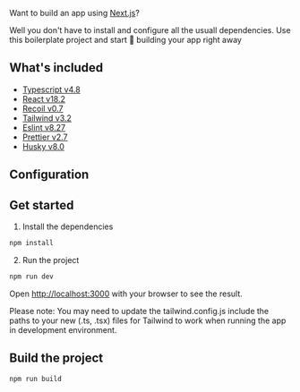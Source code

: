 Want to build an app using [Next.js](https://nextjs.org/)? 

Well you don't have to install and configure all the usuall dependencies. Use this boilerplate project and start 🚀 building your app right away 
## What's included

- [Typescript v4.8](https://www.typescriptlang.org/)
- [React v18.2](https://reactjs.org/)
- [Recoil v0.7](https://recoiljs.org/)
- [Tailwind v3.2](https://tailwindcss.com/)
- [Eslint v8.27](https://eslint.org/)
- [Prettier v2.7](https://prettier.io/)
- [Husky v8.0](https://typicode.github.io/husky/#/)

## Configuration



## Get started

1. Install the dependencies
```bash
npm install
```

2. Run the project
```bash
npm run dev
```
Open [http://localhost:3000](http://localhost:3000) with your browser to see the result.

Please note:
You may need to update the tailwind.config.js include the paths to your new (.ts, .tsx) files for Tailwind to work when running the app in development environment. 


## Build the project
```bash
npm run build
```



